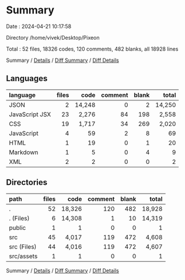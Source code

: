 # Summary

Date : 2024-04-21 10:17:58

Directory /home/vivek/Desktop/Pixeon

Total : 52 files,  18326 codes, 120 comments, 482 blanks, all 18928 lines

Summary / [Details](details.md) / [Diff Summary](diff.md) / [Diff Details](diff-details.md)

## Languages
| language | files | code | comment | blank | total |
| :--- | ---: | ---: | ---: | ---: | ---: |
| JSON | 2 | 14,248 | 0 | 2 | 14,250 |
| JavaScript JSX | 23 | 2,276 | 84 | 198 | 2,558 |
| CSS | 19 | 1,717 | 34 | 269 | 2,020 |
| JavaScript | 4 | 59 | 2 | 8 | 69 |
| HTML | 1 | 19 | 0 | 1 | 20 |
| Markdown | 1 | 5 | 0 | 4 | 9 |
| XML | 2 | 2 | 0 | 0 | 2 |

## Directories
| path | files | code | comment | blank | total |
| :--- | ---: | ---: | ---: | ---: | ---: |
| . | 52 | 18,326 | 120 | 482 | 18,928 |
| . (Files) | 6 | 14,308 | 1 | 10 | 14,319 |
| public | 1 | 1 | 0 | 0 | 1 |
| src | 45 | 4,017 | 119 | 472 | 4,608 |
| src (Files) | 44 | 4,016 | 119 | 472 | 4,607 |
| src/assets | 1 | 1 | 0 | 0 | 1 |

Summary / [Details](details.md) / [Diff Summary](diff.md) / [Diff Details](diff-details.md)